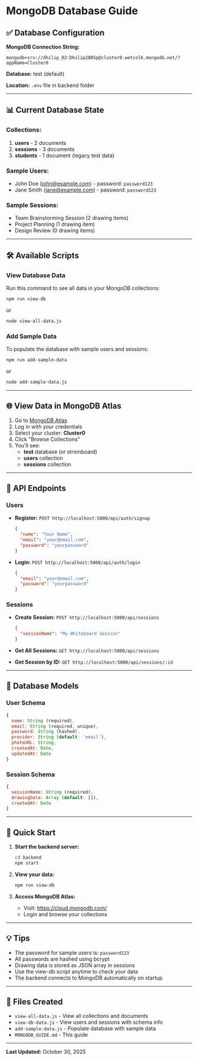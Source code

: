 # MongoDB Database Guide

## ✅ Database Configuration

**MongoDB Connection String:**
```
mongodb+srv://dhilip_02:Dhilip2005p@cluster0.wetcol6.mongodb.net/?appName=Cluster0
```

**Database:** test (default)

**Location:** `.env` file in backend folder

---

## 📊 Current Database State

### Collections:
1. **users** - 2 documents
2. **sessions** - 3 documents  
3. **students** - 1 document (legacy test data)

### Sample Users:
- John Doe (john@example.com) - password: `password123`
- Jane Smith (jane@example.com) - password: `password123`

### Sample Sessions:
- Team Brainstorming Session (2 drawing items)
- Project Planning (1 drawing item)
- Design Review (0 drawing items)

---

## 🛠️ Available Scripts

### View Database Data
Run this command to see all data in your MongoDB collections:
```bash
npm run view-db
```
or
```bash
node view-all-data.js
```

### Add Sample Data
To populate the database with sample users and sessions:
```bash
npm run add-sample-data
```
or
```bash
node add-sample-data.js
```

---

## 🌐 View Data in MongoDB Atlas

1. Go to [MongoDB Atlas](https://cloud.mongodb.com/)
2. Log in with your credentials
3. Select your cluster: **Cluster0**
4. Click "Browse Collections"
5. You'll see:
   - **test** database (or stromboard)
   - **users** collection
   - **sessions** collection

---

## 🔌 API Endpoints

### Users
- **Register:** `POST http://localhost:5000/api/auth/signup`
  ```json
  {
    "name": "Your Name",
    "email": "your@email.com",
    "password": "yourpassword"
  }
  ```

- **Login:** `POST http://localhost:5000/api/auth/login`
  ```json
  {
    "email": "your@email.com",
    "password": "yourpassword"
  }
  ```

### Sessions
- **Create Session:** `POST http://localhost:5000/api/sessions`
  ```json
  {
    "sessionName": "My Whiteboard Session"
  }
  ```

- **Get All Sessions:** `GET http://localhost:5000/api/sessions`

- **Get Session by ID:** `GET http://localhost:5000/api/sessions/:id`

---

## 📝 Database Models

### User Schema
```javascript
{
  name: String (required),
  email: String (required, unique),
  password: String (hashed),
  provider: String (default: 'email'),
  photoURL: String,
  createdAt: Date,
  updatedAt: Date
}
```

### Session Schema
```javascript
{
  sessionName: String (required),
  drawingData: Array (default: []),
  createdAt: Date
}
```

---

## 🚀 Quick Start

1. **Start the backend server:**
   ```bash
   cd backend
   npm start
   ```

2. **View your data:**
   ```bash
   npm run view-db
   ```

3. **Access MongoDB Atlas:**
   - Visit: https://cloud.mongodb.com/
   - Login and browse your collections

---

## 💡 Tips

- The password for sample users is: `password123`
- All passwords are hashed using bcrypt
- Drawing data is stored as JSON array in sessions
- Use the view-db script anytime to check your data
- The backend connects to MongoDB automatically on startup

---

## 📁 Files Created

- `view-all-data.js` - View all collections and documents
- `view-db-data.js` - View users and sessions with schema info
- `add-sample-data.js` - Populate database with sample data
- `MONGODB_GUIDE.md` - This guide

---

**Last Updated:** October 30, 2025
